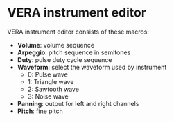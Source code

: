 # VERA instrument editor

VERA instrument editor consists of these macros:

- **Volume**: volume sequence
- **Arpeggio**: pitch sequence in semitones
- **Duty**: pulse duty cycle sequence
- **Waveform**: select the waveform used by instrument
  - 0: Pulse wave
  - 1: Triangle wave
  - 2: Sawtooth wave
  - 3: Noise wave
- **Panning**: output for left and right channels
- **Pitch**: fine pitch
